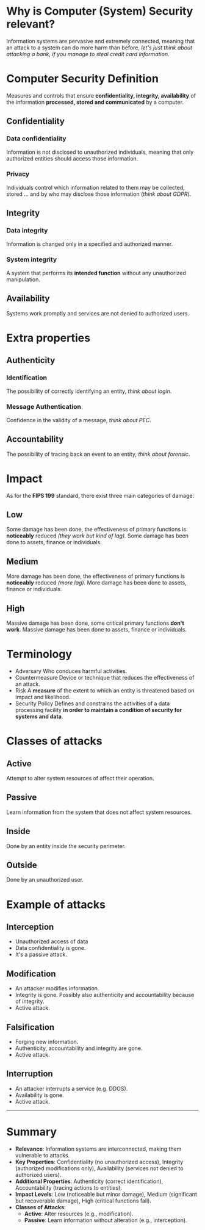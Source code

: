 # Why is Computer (System) Security relevant?
Information systems are pervasive and extremely connected, meaning that an attack to a system can do more harm than before, *let's just think about attacking a bank, if you manage to steal credit card information.*
# Computer Security Definition
Measures and controls that ensure **confidentiality, integrity, availability** of the information **processed, stored and communicated** by a computer.
## Confidentiality
### Data confidentiality
Information is not disclosed to unauthorized individuals, meaning that only authorized entities should access those information.
### Privacy
Individuals control which information related to them may be collected, stored $\dots$ and by who may disclose those information (*think about GDPR*).
## Integrity
### Data integrity
Information is changed only in a specified and authorized manner.
### System integrity
A system that performs its **intended function** without any unauthorized manipulation.
## Availability
Systems work promptly and services are not denied to authorized users.
# Extra properties
## Authenticity
### Identification
The possibility of correctly identifying an entity, *think about login*.
### Message Authentication
Confidence in the validity of a message, *think about PEC*.
## Accountability
The possibility of tracing back an event to an entity, *think about forensic*.
# Impact
As for the **FIPS 199** standard, there exist three main categories of damage:
## Low
Some damage has been done, the effectiveness of primary functions is **noticeably** reduced *(they work but kind of lag).*
Some damage has been done to assets, finance or individuals.
## Medium
More damage has been done, the effectiveness of primary functions is **noticeably** reduced *(more lag).*
More damage has been done to assets, finance or individuals.
## High
Massive damage has been done, some critical primary functions **don't work**. 
Massive damage has been done to assets, finance or individuals.

# Terminology
- Adversary
  Who conduces harmful activities.
- Countermeasure
  Device or technique that reduces the effectiveness of an attack.
- Risk
  A **measure** of the extent to which an entity is threatened based on impact and likelihood.
- Security Policy
  Defines and constrains the activities of a data processing facility **in order to maintain a condition of security for systems and data**.
# Classes of attacks
## Active
Attempt to alter system resources of affect their operation.
## Passive
Learn information from the system that does not affect system resources.
## Inside
Done by an entity inside the security perimeter.
## Outside
Done by an unauthorized user.

# Example of attacks
## Interception
- Unauthorized access of data
- Data confidentiality is gone.
- It's a passive attack.
## Modification
- An attacker modifies information.
- Integrity is gone. Possibly also authenticity and accountability because of integrity.
- Active attack.
## Falsification
- Forging new information.
- Authenticity, accountability and integrity are gone.
- Active attack.
## Interruption
- An attacker interrupts a service (e.g. DDOS).
- Availability is gone.
- Active attack.
---
# Summary
- **Relevance**: Information systems are interconnected, making them vulnerable to attacks.
- **Key Properties**: Confidentiality (no unauthorized access), Integrity (authorized modifications only), Availability (services not denied to authorized users).
- **Additional Properties**: Authenticity (correct identification), Accountability (tracing actions to entities).
- **Impact Levels**: Low (noticeable but minor damage), Medium (significant but recoverable damage), High (critical functions fail).
- **Classes of Attacks**:
    - **Active**: Alter resources (e.g., modification).
    - **Passive**: Learn information without alteration (e.g., interception).
